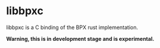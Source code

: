 # libbpxc

libbpxc is a C binding of the BPX rust implementation.

**Warning, this is in development stage and is experimental.**
